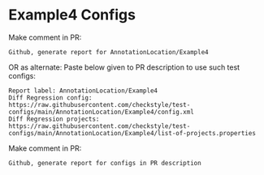 # Example4 Configs
Make comment in PR:
```
Github, generate report for AnnotationLocation/Example4
```
OR as alternate:
Paste below given to PR description to use such test configs:
```
Report label: AnnotationLocation/Example4
Diff Regression config: https://raw.githubusercontent.com/checkstyle/test-configs/main/AnnotationLocation/Example4/config.xml
Diff Regression projects: https://raw.githubusercontent.com/checkstyle/test-configs/main/AnnotationLocation/Example4/list-of-projects.properties
```
Make comment in PR:
```
Github, generate report for configs in PR description
```
